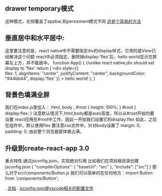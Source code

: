 ## drawer temporary模式
这种模式，左侧覆盖了appbar,和persisment模式不同
[这是个简易的方法](https://github.com/mui-org/material-ui/issues/11749)
## 垂直居中和水平居中:
这里要注意的是，react native中不需要指定div的display样式，它用的是View已经解决这个问题
react中必须指定，删除掉display:'flex'后，hello world显示在屏幕左上方，并不能居中。
    function App() {
      //unlike react native,div should set display to 'flex'
      return (
        <div style={{      
          flex: 1,
          alignItems: "center",
          justifyContent: "center",
          backgroundColor: "#44bb44",
          display:'flex'
        }} >
          <span>hello world!</span>
        </div>
      );
    }
## 背景色填满全屏
我们在index.js里加入：
    html, body , #root { height: 100%; }
    #root {
      display:flex;
    }
注意默认情况下,html,body都是auto高度，所以从#root开始均要设置
react应用在#root中工作，因此一开始我们设置它的display:flex
如此，之后在组件中，默认使用flex
要注意css文件中，针对body设置了
    margin: 0;
    padding: 0;
由此整个浏览器窗体被占满。

## 升级到create-react-app 3.0
重点特性:通过jsconfig.json，实现绝对引用
比如我们在项目根目录创建jsconfig.json
{
  "compilerOptions": {
    "baseUrl": "src"
  },
  "include": ["src"]
}
那么对于src/components/Button.js
我们可以简单的在任何地方：import Button from 'components/Button';


. [文档](https://github.com/ianschmitz/create-react-app/blob/fe7b664ae59f9581e9cd22d6ebecd33c1b5e032f/docusaurus/docs/importing-a-component.md)
. [jsconfig.json是vscode相关的配置文件](https://code.visualstudio.com/docs/languages/jsconfig)

